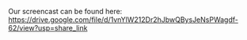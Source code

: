 Our screencast can be found here: https://drive.google.com/file/d/1vnYlW212Dr2hJbwQBysJeNsPWagdf-62/view?usp=share_link
